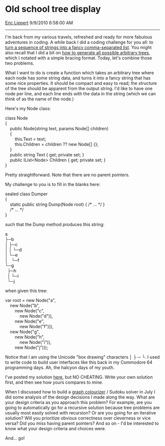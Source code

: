 # Old school tree display

[Eric Lippert](https://social.msdn.microsoft.com/profile/Eric%20Lippert) 9/9/2010 6:58:00 AM

-----

I'm back from my various travels, refreshed and ready for more fabulous adventures in coding. A while back I did a coding challenge for you all: to [turn a sequence of strings into a fancy comma-separated list](http://blogs.msdn.com/b/ericlippert/archive/2009/04/15/comma-quibbling.aspx). You might also recall that I did a bit on [how to generate all possible arbitrary trees](http://blogs.msdn.com/b/ericlippert/archive/tags/tree+generation/), which I notated with a simple bracing format. Today, let's combine those two problems.

What I want to do is create a function which takes an arbitrary tree where each node has some string data, and turns it into a fancy string that has some nice properties. It should be compact and easy to read; the structure of the tree should be apparent from the output string. I'd like to have one node per line, and each line ends with the data in the string (which we can think of as the name of the node.)

Here's my Node class:

 

class Node  
{  
    public Node(string text, params Node\[\] children)  
    {  
        this.Text = text;  
        this.Children = children ?? new Node\[\] {};  
    }  
    public string Text { get; private set; }  
    public IList\<Node\> Children { get; private set; }  
}

Pretty straightforward. Note that there are no parent pointers.

My challenge to you is to fill in the blanks here:

 

sealed class Dumper  
{  
    static public string Dump(Node root) { /\* ... \*/ }  
    /\* ... \*/  
}

such that the Dump method produces this string:

 

a  
├─b  
│ ├─c  
│ │ └─d  
│ └─e  
│   └─f  
└─g  
  ├─h  
  │ └─i  
  └─j

when given this tree:

 

var root = new Node("a",  
    new Node("b",  
        new Node("c",  
            new Node("d")),  
        new Node("e",  
            new Node("f"))),  
    new Node("g",      
        new Node("h",  
            new Node("i")),  
        new Node("j")));

Notice that I am using the Unicode "box drawing" characters │ ├ ─ └. I used to write code to build user interfaces like this back in my Commodore 64 programming days. Ah, the halcyon days of my youth.

I've posted my solution [here](http://blogs.msdn.com/b/ericlippert/archive/2010/09/09/eric-s-solution-for-old-school-tree-dumping.aspx), but NO CHEATING. Write your own solution first, and then see how yours compares to mine.

When I discussed how to build a [graph colourizer](http://blogs.msdn.com/b/ericlippert/archive/tags/graph+colouring/) / Sudoku solver in July I did some analysis of the design decisions I made along the way. What are your design criteria as you approach this problem? For example, are you going to automatically go for a recursive solution because tree problems are usually most easily solved with recursion? Or are you going for an iterative solution? Will you prioritize obvious correctness over cleverness or vice versa? Did you miss having parent pointers? And so on - I'd be interested to know what your design criteria and choices were.

And... go\!


